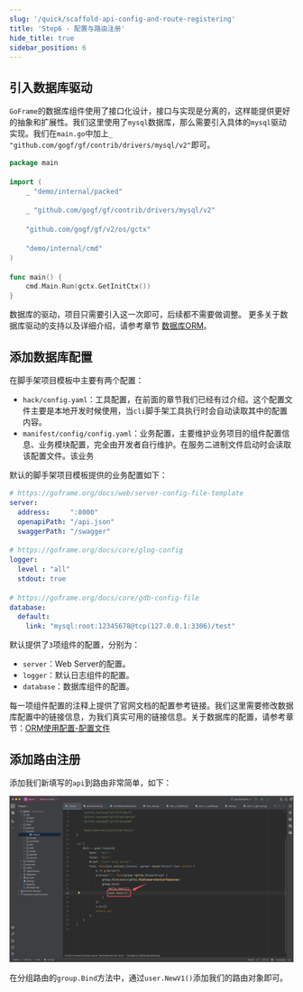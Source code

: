 ```yaml
---
slug: '/quick/scaffold-api-config-and-route-registering'
title: 'Step6 - 配置与路由注册'
hide_title: true
sidebar_position: 6
---
```



## 引入数据库驱动

`GoFrame`的数据库组件使用了接口化设计，接口与实现是分离的，这样能提供更好的抽象和扩展性。我们这里使用了`mysql`数据库，那么需要引入具体的`mysql`驱动实现。我们在`main.go`中加上`_ "github.com/gogf/gf/contrib/drivers/mysql/v2"`即可。

```go title="main.go"
package main

import (
    _ "demo/internal/packed"

    _ "github.com/gogf/gf/contrib/drivers/mysql/v2"

    "github.com/gogf/gf/v2/os/gctx"

    "demo/internal/cmd"
)

func main() {
    cmd.Main.Run(gctx.GetInitCtx())
}
```
数据库的驱动，项目只需要引入这一次即可，后续都不需要做调整。
更多关于数据库驱动的支持以及详细介绍，请参考章节 [数据库ORM](../../../docs/核心组件/数据库ORM/数据库ORM.md)。


## 添加数据库配置

在脚手架项目模板中主要有两个配置：
- `hack/config.yaml`：工具配置，在前面的章节我们已经有过介绍。这个配置文件主要是本地开发时候使用，当`cli`脚手架工具执行时会自动读取其中的配置内容。
- `manifest/config/config.yaml`：业务配置，主要维护业务项目的组件配置信息、业务模块配置，完全由开发者自行维护。在服务二进制文件启动时会读取该配置文件。该业务

默认的脚手架项目模板提供的业务配置如下：
```yaml title="manifest/config/config.yaml"
# https://goframe.org/docs/web/server-config-file-template
server:
  address:     ":8000"
  openapiPath: "/api.json"
  swaggerPath: "/swagger"

# https://goframe.org/docs/core/glog-config
logger:
  level : "all"
  stdout: true

# https://goframe.org/docs/core/gdb-config-file
database:
  default:
    link: "mysql:root:12345678@tcp(127.0.0.1:3306)/test"
```

默认提供了`3`项组件的配置，分别为：
- `server`：Web Server的配置。
- `logger`：默认日志组件的配置。
- `database`：数据库组件的配置。

每一项组件配置的注释上提供了官网文档的配置参考链接。我们这里需要修改数据库配置中的链接信息，为我们真实可用的链接信息。关于数据库的配置，请参考章节：[ORM使用配置-配置文件](../../../docs/核心组件/数据库ORM/ORM使用配置/ORM使用配置-配置文件.md)


## 添加路由注册

添加我们新填写的`api`到路由非常简单，如下：

![goframe路由注册](QQ_1731680426319.png)

在分组路由的`group.Bind`方法中，通过`user.NewV1()`添加我们的路由对象即可。
